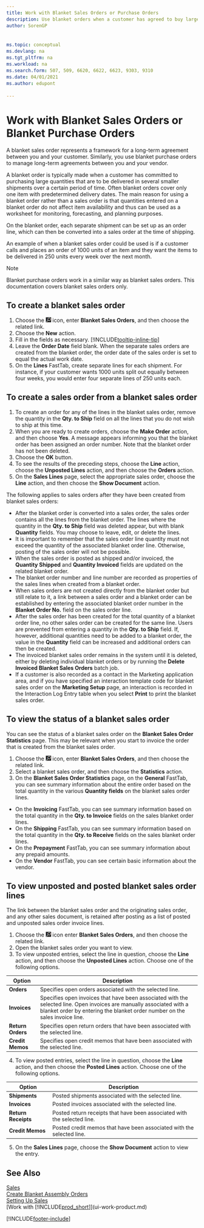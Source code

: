 ```yaml
---
title: Work with Blanket Sales Orders or Purchase Orders
description: Use blanket orders when a customer has agreed to buy large quantities that are to be delivered in several smaller shipments over a certain period of time. The same applies to purchasing.
author: SorenGP


ms.topic: conceptual
ms.devlang: na
ms.tgt_pltfrm: na
ms.workload: na
ms.search.form: 507, 509, 6620, 6622, 6623, 9303, 9310
ms.date: 04/01/2021
ms.author: edupont

---
```

# Work with Blanket Sales Orders or Blanket Purchase Orders

A blanket sales order represents a framework for a long-term agreement between you and your customer. Similarly, you use blanket purchase orders to manage long-term agreements between you and your vendor.

A blanket order is typically made when a customer has committed to purchasing large quantities that are to be delivered in several smaller shipments over a certain period of time. Often blanket orders cover only one item with predetermined delivery dates. The main reason for using a blanket order rather than a sales order is that quantities entered on a blanket order do not affect item availability and thus can be used as a worksheet for monitoring, forecasting, and planning purposes.

On the blanket order, each separate shipment can be set up as an order line, which can then be converted into a sales order at the time of shipping.

An example of when a blanket sales order could be used is if a customer calls and places an order of 1000 units of an item and they want the items to be delivered in 250 units every week over the next month.

> [!NOTE]
> Blanket purchase orders work in a similar way as blanket sales orders. This documentation covers blanket sales orders only.

## To create a blanket sales order

1. Choose the ![Lightbulb that opens the Tell Me feature.](media/ui-search/search_small.png "Tell me what you want to do") icon, enter **Blanket Sales Orders**, and then choose the related link.  
2. Choose the **New** action.  
3. Fill in the fields as necessary. [!INCLUDE[tooltip-inline-tip](includes/tooltip-inline-tip_md.md)]
4. Leave the **Order Date** field blank. When the separate sales orders are created from the blanket order, the order date of the sales order is set to equal the actual work date.
5. On the **Lines** FastTab, create separate lines for each shipment. For instance, if your customer wants 1000 units split out equally between four weeks, you would enter four separate lines of 250 units each.  

## To create a sales order from a blanket sales order  

1. To create an order for any of the lines in the blanket sales order, remove the quantity in the **Qty. to Ship** field on all the lines that you do not wish to ship at this time.  
2. When you are ready to create orders, choose the **Make Order** action, and then choose **Yes**. A message appears informing you that the blanket order has been assigned an order number. Note that the blanket order has not been deleted.  
3. Choose the **OK** button.  
4. To see the results of the preceding steps, choose the **Line** action, choose the **Unposted Lines** action, and then choose the **Orders** action.  
5. On the **Sales Lines** page, select the appropriate sales order, choose the **Line** action, and then choose the **Show Document** action.  

The following applies to sales orders after they have been created from blanket sales orders:  

- After the blanket order is converted into a sales order, the sales order contains all the lines from the blanket order. The lines where the quantity in the **Qty. to Ship** field was deleted appear, but with blank **Quantity** fields. You may choose to leave, edit, or delete the lines.  
- It is important to remember that the sales order line quantity must not exceed the quantity of the associated blanket order line. Otherwise, posting of the sales order will not be possible.  
- When the sales order is posted as shipped and/or invoiced, the **Quantity Shipped** and **Quantity Invoiced** fields are updated on the related blanket order.  
- The blanket order number and line number are recorded as properties of the sales lines when created from a blanket order.  
- When sales orders are not created directly from the blanket order but still relate to it, a link between a sales order and a blanket order can be established by entering the associated blanket order number in the **Blanket Order No.** field on the sales order line.  
- After the sales order has been created for the total quantity of a blanket order line, no other sales order can be created for the same line. Users are prevented from entering a quantity in the **Qty. to Ship** field. If, however, additional quantities need to be added to a blanket order, the value in the **Quantity** field can be increased and additional orders can then be created.  
- The invoiced blanket sales order remains in the system until it is deleted, either by deleting individual blanket orders or by running the **Delete Invoiced Blanket Sales Orders** batch job.  
- If a customer is also recorded as a contact in the Marketing application area, and if you have specified an interaction template code for blanket sales order on the **Marketing Setup** page, an interaction is recorded in the Interaction Log Entry table when you select **Print** to print the blanket sales order.

## To view the status of a blanket sales order  
You can see the status of a blanket sales order on the **Blanket Sales Order Statistics** page. This may be relevant when you start to invoice the order that is created from the blanket sales order.  

1.  Choose the ![Lightbulb that opens the Tell Me feature.](media/ui-search/search_small.png "Tell me what you want to do") icon, enter **Blanket Sales Orders**, and then choose the related link.  
2.  Select a blanket sales order, and then choose the **Statistics** action.  
3.  On the **Blanket Sales Order Statistics** page, on the **General** FastTab, you can see summary information about the entire order based on the total quantity in the various **Quantity fields** on the blanket sales order lines.  

- On the **Invoicing** FastTab, you can see summary information based on the total quantity in the **Qty. to Invoice** fields on the sales blanket order lines.  
- On the **Shipping** FastTab, you can see summary information based on the total quantity in the **Qty. to Receive** fields on the sales blanket order lines.  
- On the **Prepayment** FastTab, you can see summary information about any prepaid amounts.  
- On the **Vendor** FastTab, you can see certain basic information about the vendor.

## To view unposted and posted blanket sales order lines   
The link between the blanket sales order and the originating sales order, and any other sales document, is retained after posting as a list of posted and unposted sales order invoice lines.  

1. Choose the ![Lightbulb that opens the Tell Me feature.](media/ui-search/search_small.png "Tell me what you want to do") icon enter **Blanket Sales Orders**, and then choose the related link.
2. Open the blanket sales order you want to view.
3. To view unposted entries, select the line in question, choose the **Line** action, and then choose the **Unposted Lines** action. Choose one of the following options.  

|Option|Description|
|--|--|
|**Orders**|Specifies open orders associated with the selected line.|
|**Invoices**|Specifies open invoices that have been associated with the selected line. Open invoices are manually associated with a blanket order by entering the blanket order number on the sales invoice line.|
|**Return Orders**|Specifies open return orders that have been associated with the selected line.|
|**Credit Memos**|Specifies open credit memos that have been associated with the selected line.|

4. To view posted entries, select the line in question, choose the **Line** action, and then choose the **Posted Lines** action. Choose one of the following options.  

|Option|Description|
|---|----|
|**Shipments**|Posted shipments associated with the selected line.|
|**Invoices**|Posted invoices associated with the selected line.|
|**Return Receipts**|Posted return receipts that have been associated with the selected line.|
|**Credit Memos**|Posted credit memos that have been associated with the selected line.|

5. On the **Sales Lines** page, choose the **Show Document** action to view the entry.

## See Also

[Sales](sales-manage-sales.md)  
[Create Blanket Assembly Orders](assembly-how-to-create-blanket-assembly-orders.md)  
[Setting Up Sales](sales-setup-sales.md)  
[Work with [!INCLUDE[prod_short](includes/prod_short.md)]](ui-work-product.md)


[!INCLUDE[footer-include](includes/footer-banner.md)]